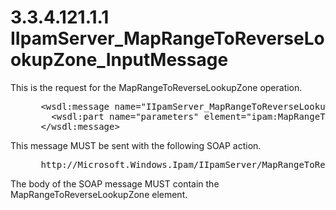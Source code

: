 <html dir="LTR" xmlns:mshelp="http://msdn.microsoft.com/mshelp" xmlns:ddue="http://ddue.schemas.microsoft.com/authoring/2003/5" xmlns:xlink="http://www.w3.org/1999/xlink" xmlns:tool="http://www.microsoft.com/tooltip">
 <body>
 <div id="header">
 <h1 class="heading">3.3.4.121.1.1 IIpamServer_MapRangeToReverseLookupZone_InputMessage</h1>
 </div>
 <div id="mainSection">
 <div id="mainBody">
 <div id="allHistory" class="saveHistory"></div>
 <div id="sectionSection0" class="section" name="collapseableSection">
 

<p>This is the request for the MapRangeToReverseLookupZone
operation.</p>

<dl>
<dd>
<div><pre> &lt;wsdl:message name=&quot;IIpamServer_MapRangeToReverseLookupZone_InputMessage&quot;&gt;
   &lt;wsdl:part name=&quot;parameters&quot; element=&quot;ipam:MapRangeToReverseLookupZone&quot; /&gt;
 &lt;/wsdl:message&gt;
</pre></div>
</dd></dl>

<p>This message MUST be sent with the following SOAP action.</p>

<dl>
<dd>
<div><pre> http://Microsoft.Windows.Ipam/IIpamServer/MapRangeToReverseLookupZone
</pre></div>
</dd></dl>

<p>The body of the SOAP message MUST contain the
MapRangeToReverseLookupZone element.</p>


 </div>
 </div>
 </div>
 </body>
</html>